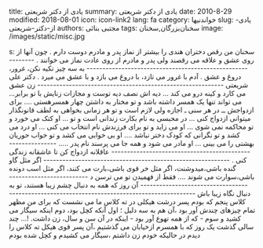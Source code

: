 title: یادی از دکتر شریعتی
summary: یادی از دکتر شریعتی
date: 2010-8-29
modified: 2018-08-01
icon:  icon-link2
lang: fa
category: خواندنیها
slug: یادی-از-دکتر-شریعتی
authors: مجتبی بنائی
tags: سخنان‌بزرگان,سخنان
image: /images/static/misc.jpg

s: سخنان  من رقص دختران هندی را بیشتر از نماز پدر و مادرم دوست دارم . چون آنها از روی عشق و علاقه می رقصند ولی پدر و مادرم از روی عادت نماز می خوانند .  -----------------------------------------------------------  به سه چیز تکیه نکن، غرور، دروغ و عشق . آدم با غرور می تازد، با دروغ می بازد و با عشق می میرد . دکتر علی شریعتی   -----------------------------------------------------------  زن عشق می کارد و کینه درو می کند ... دیه اش نصف دیه توست و مجازات زنایش با تو برابر...  می تواند تنها یک همسر داشته باشد و تو مختار به داشتن چهار همسرهستی .... برای ازدواجش ــ در هر سنی ـ اجازه ولی لازم است و تو هر زمانی بخواهی به لطف قانونگذار میتوانی ازدواج کنی ... در محبسی به نام بکارت زندانی است و تو ... او کتک می خورد و تو محاکمه نمی شوی ... او می زاید و تو برای فرزندش نام انتخاب می کنی ... او درد می کشد و تو نگرانی که کودک دختر نباشد .... او بی خوابی می کشد و تو خواب حوریان بهشتی را می بینی ... او مادر می شود و همه جا می پرسند  نام  پدر .....   -----------------------------------------------------------   عاقلانه ازدواج کن تا عاشقانه زندگی کنی .  -----------------------------------------------------------   اگر مثل گاو گنده باشی،میدوشنت، اگر مثل خر قوی باشی،بارت می کنند، اگر مثل اسب دونده باشی،سوارت می شوند .... فقط از فهمیدن تو می ترسن د    -----------------------------------------------------------   آن روز که همه به دنبال چشم زیبا هستند، تو به دنبال نگاه زیبا باش    -----------------------------------------------------------   کلاس پنجم که بودم پسر درشت هیکلی در ته کلاس ما می نشست که برای من مظهر تمام چیزهای چندش آور بود ،آن هم به سه دلیل ؛ اول آنکه کچل بود، دوم اینکه سیگار می کشید و سوم - که از همه تهوع آور بود - اینکه در آن سن و سال، زن داشت. !... چند سالی گذشت یک روز که با همسرم ازخیابان می گذشتیم ،آن پسر قوی هیکل ته کلاس را دیدم در حالیکه خودم زن داشتم ،سیگار می کشیدم و کچل شده بودم